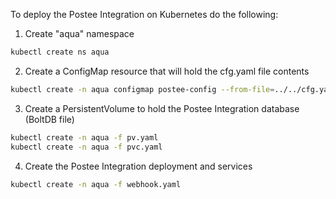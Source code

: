 To deploy the Postee Integration on Kubernetes do the following:

1. Create "aqua" namespace

 ``` bash
 kubectl create ns aqua
 ```

2. Create a ConfigMap resource that will hold the cfg.yaml file contents

 ``` bash
 kubectl create -n aqua configmap postee-config --from-file=../../cfg.yaml
 ```

3. Create a PersistentVolume to hold the Postee Integration database (BoltDB file)

 ``` bash
 kubectl create -n aqua -f pv.yaml
 kubectl create -n aqua -f pvc.yaml
 ```

4. Create the Postee Integration deployment and services

 ``` bash
 kubectl create -n aqua -f webhook.yaml
 ```
